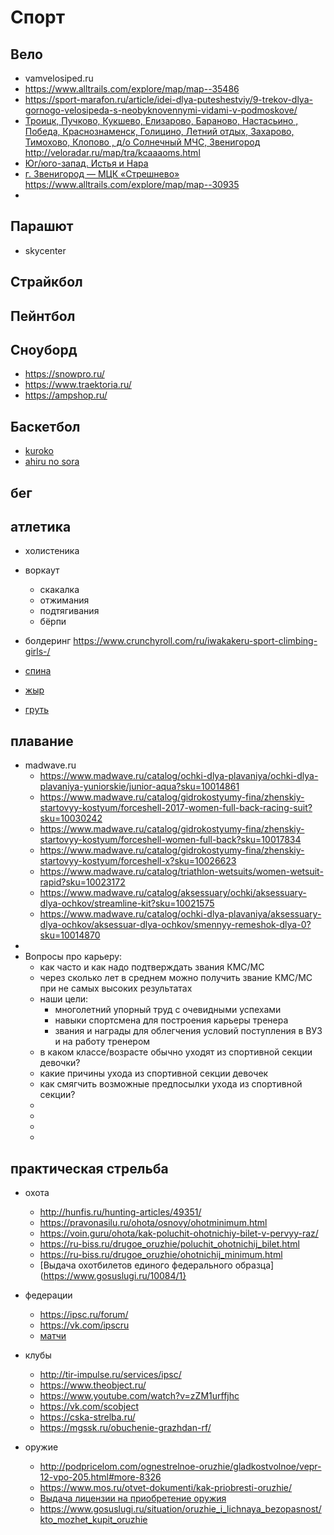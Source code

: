 # Спорт


## Вело

 * vamvelosiped.ru
 * https://www.alltrails.com/explore/map/map--35486
 * https://sport-marafon.ru/article/idei-dlya-puteshestviy/9-trekov-dlya-gornogo-velosipeda-s-neobyknovennymi-vidami-v-podmoskove/
 * [Троицк, Пучково, Кукшево, Елизарово, Бараново, Настасьино , Победа, Краснознаменск, Голицино, Летний отдых, Захарово, Тимохово, Клопово , д/о Солнечный МЧС, Звенигород](http://veloradar.ru/reports/lgna.html) http://veloradar.ru/map/tra/kcaaaoms.html
 * [Юг/юго-запад. Истья и Нара](https://bikelifeforms.ru/статьи/веломаршруты-подмосковье#12)
 * [г. Звенигород — МЦК «Стрешнево»](https://sport-marafon.ru/article/idei-dlya-puteshestviy/9-trekov-dlya-gornogo-velosipeda-s-neobyknovennymi-vidami-v-podmoskove/#09) https://www.alltrails.com/explore/map/map--30935
 * 

## Парашют

 * skycenter

## Страйкбол

## Пейнтбол

## Сноуборд

 * https://snowpro.ru/
 * https://www.traektoria.ru/
 * https://ampshop.ru/

## Баскетбол

 * [kuroko](https://kurokonobasuke.fandom.com/ru/wiki/%D0%91%D0%B0%D1%81%D0%BA%D0%B5%D1%82%D0%B1%D0%BE%D0%BB)
 * [ahiru no sora](https://www.crunchyroll.com/ru/ahiru-no-sora/)

## бег

## атлетика

 * холистеника
 * воркаут
	 * скакалка
	 * отжимания
	 * подтягивания
	 * бёрпи
 * болдеринг https://www.crunchyroll.com/ru/iwakakeru-sport-climbing-girls-/

 * [спина](https://www.youtube.com/watch?v=Mol6gQ-qrhs)
 * [жыр](https://www.youtube.com/watch?v=vyKC8zPYfd0)
 * [груть](https://www.youtube.com/watch?v=yzi29BnrgWI)

## плавание

 * madwave.ru
	* https://www.madwave.ru/catalog/ochki-dlya-plavaniya/ochki-dlya-plavaniya-yuniorskie/junior-aqua?sku=10014861
	* https://www.madwave.ru/catalog/gidrokostyumy-fina/zhenskiy-startovyy-kostyum/forceshell-2017-women-full-back-racing-suit?sku=10030242
	* https://www.madwave.ru/catalog/gidrokostyumy-fina/zhenskiy-startovyy-kostyum/forceshell-women-full-back?sku=10017834
	* https://www.madwave.ru/catalog/gidrokostyumy-fina/zhenskiy-startovyy-kostyum/forceshell-x?sku=10026623
	* https://www.madwave.ru/catalog/triathlon-wetsuits/women-wetsuit-rapid?sku=10023172
	* https://www.madwave.ru/catalog/aksessuary/ochki/aksessuary-dlya-ochkov/streamline-kit?sku=10021575
	* https://www.madwave.ru/catalog/ochki-dlya-plavaniya/aksessuary-dlya-ochkov/aksessuar-dlya-ochkov/smennyy-remeshok-dlya-0?sku=10014870
 * 
 * Вопросы про карьеру:
	* как часто и как надо подтверждать звания КМС/МС
	* через сколько лет в среднем можно получить звание КМС/МС при не самых высоких результатах
	* наши цели:
		* многолетний упорный труд с очевидными успехами
		* навыки спортсмена для построения карьеры тренера
		* звания и награды для облегчения условий поступления в ВУЗ и на работу тренером
	* в каком классе/возрасте обычно уходят из спортивной секции девочки?
	* какие причины ухода из спортивной секции девочек
	* как смягчить возможные предпосылки ухода из спортивной секции?
	* 
	* 
	* 
	* 
## практическая стрельба

 * охота
	 * http://hunfis.ru/hunting-articles/49351/
	 * https://pravonasilu.ru/ohota/osnovy/ohotminimum.html
	* https://voin.guru/ohota/kak-poluchit-ohotnichiy-bilet-v-pervyy-raz/
	* https://ru-biss.ru/drugoe_oruzhie/poluchit_ohotnichij_bilet.html
	* https://ru-biss.ru/drugoe_oruzhie/ohotnichij_minimum.html
	* [Выдача охотбилетов единого федерального образца](https://www.gosuslugi.ru/10084/1}

 * федерации
	 * https://ipsc.ru/forum/
	 * https://vk.com/ipscru
	 * [матчи](https://www.makeready.ru/)

 * клубы
	 * http://tir-impulse.ru/services/ipsc/
	 * https://www.theobject.ru/
	 * https://www.youtube.com/watch?v=zZM1urffjhc
	 * https://vk.com/scobject
	 * https://cska-strelba.ru/
	 * https://mgssk.ru/obuchenie-grazhdan-rf/

 * оружие
	 * http://podpricelom.com/ognestrelnoe-oruzhie/gladkostvolnoe/vepr-12-vpo-205.html#more-8326
	 * https://www.mos.ru/otvet-dokumenti/kak-priobresti-oruzhie/
	 * [Выдача лицензии на приобретение оружия](https://www.gosuslugi.ru/127020/2/info)
	 * https://www.gosuslugi.ru/situation/oruzhie_i_lichnaya_bezopasnost/kto_mozhet_kupit_oruzhie
